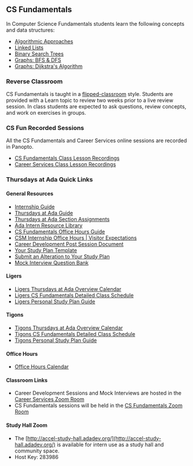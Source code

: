 ## CS Fundamentals

In Computer Science Fundamentals students learn the following concepts and data structures:


- [Algorithmic Approaches](../01-algorithms/01-algorithms.md)
- [Linked Lists](../02-linked-lists/01-linked-lists.md)
- [Binary Search Trees](../03-Binary-Search-Trees/01-Binary-Search-Trees.md)
- [Graphs: BFS & DFS](../04-graphs/01-graphs.md)
- [Graphs: Dijkstra's Algorithm](../05-dijkstras/01-graph-representations-review.md)

### Reverse Classroom

CS Fundamentals is taught in a [flipped-classroom](https://omerad.msu.edu/index.php?option=com_content&view=article&id=162:what-why-and-how-to-implement-a-flipped-classroom-model&catid=27:teaching) style. Students are provided with a Learn topic to review two weeks prior to a live review session. In class students are expected to ask questions, review concepts, and work on exercises in groups. 

### CS Fun Recorded Sessions

All the CS Fundamentals and Career Services online sessions are recorded in Panopto.

- [CS Fundamentals Class Lesson Recordings](https://adaacademy.hosted.panopto.com/Panopto/Pages/Sessions/List.aspx?folderID=85008c14-9981-42fe-8950-afc0016af8e9)
- [Career Services Class Lesson Recordings](https://adaacademy.hosted.panopto.com/Panopto/Pages/Sessions/List.aspx?folderID=2887f2f4-b902-4379-8a39-adf101338f83)


### Thursdays at Ada Quick Links

#### General Resources
- [Internship Guide](https://drive.google.com/file/d/1mAkodI0l6nZBFwpX3tRQG1bNEb7C3tS2/view?usp=share_link)
- [Thursdays at Ada Guide](https://drive.google.com/file/d/1GCwVbRDpdeAagMan-XIPRScxgHr4b7tR/view?usp=sharing)
- [Thursdays at Ada Section Assignments](https://drive.google.com/file/d/1VC7A6J3MV3tbBJUdmW_KwngVfNrM9r_z/view?usp=share_link)
- [Ada Intern Resource Library](https://drive.google.com/drive/folders/1PgOMAmsgIkNEumuJvJmGQJ_uH5rIhCh6?usp=sharing)
- [CS Fundamentals Office Hours Guide](https://docs.google.com/document/d/12gi9oNXoXWvpJPANPbKE_KAvCJ9dwVNSkXmht5H0M84/edit?usp=sharing)
- [CSM Internship Office Hours | Visitor Expectations](https://drive.google.com/file/d/1Hvyi-KmveH81CH3EoJNnhJYuzOimn4dQ/view?usp=share_link)
- [Career Development Post Session Document](https://docs.google.com/document/d/1pILXmhfj0Dt8qdvEZbjc1seDbly01c2QeO9oPBWYvM0/edit)
- [Your Study Plan Template](https://docs.google.com/document/d/1uCUKu9sZLUSbxsUVobnf8d2EaudXIQxqFpSRhhYE2jU/edit?usp=sharing)
- [Submit an Alteration to Your Study Plan](https://docs.google.com/forms/d/e/1FAIpQLSeBxKIJUhkQ9li3ZOmsSnqlQ38xnBhLEYO8Bnh2CkJkf8i3Ww/viewform?usp=sf_link)
- [Mock Interview Question Bank](https://docs.google.com/document/d/1SmKIpGL_z_IXhgLiaGAf3kPc_bApgH1LtIGcXVoKUHE/edit#)

#### Ligers
- [Ligers Thursdays at Ada Overview Calendar](https://calendar.google.com/calendar/u/0?cid=Y18wZmVlNmQxZWFhNzM4YWVlNzM5YTRkZjZmNmRjN2YzNzFmNmExMDkxYWFjMzlkODBhM2YzMjkyNDBlN2I4ZDBlQGdyb3VwLmNhbGVuZGFyLmdvb2dsZS5jb20)
- [Ligers CS Fundamentals Detailed Class Schedule](https://docs.google.com/document/d/14UwD9Er-pqmEgcEh1efBihnR-dgeSWhPE0K0N8KU1Wo/edit?usp=share_link)
- [Ligers Personal Study Plan Guide](https://docs.google.com/document/d/19RsoW-SDkUapg0CQuTbCLKaUHuPGDFs6jh85QsjSTJs/edit?usp=sharing)

#### Tigons
- [Tigons Thursdays at Ada Overview Calendar](https://calendar.google.com/calendar/u/0?cid=Y19jYmZjN2VkMGRkMjkxY2M3MGNjMGM1NzljYzkxNzY4MzZhMTQ0MWJlYTk1MWRlMTc4ODc3NGE5ZDA0OTI0MTBmQGdyb3VwLmNhbGVuZGFyLmdvb2dsZS5jb20)
- [ Tigons CS Fundamentals Detailed Class Schedule](https://docs.google.com/document/d/1qQ9FzZ-w0Tep3KENv3knBzXXKmIhCX2il8362ixGWvk/edit?usp=share_link)
- [Tigons Personal Study Plan Guide](https://docs.google.com/document/d/1pwa85WrRYpqs6rVNPSqOB6QZo-BH4tQcItQ_k99gSkc/edit?usp=sharing)


#### Office Hours
- [Office Hours Calendar](https://calendar.google.com/calendar/u/0?cid=Y183NGY4Zjk4NDM1MWQ1NzEyZDIxOWVlMGFkOTBmN2EyMjBkYjcxN2RlOTkzODZlZGZlNTZkNDgwNWYxODUxYmVjQGdyb3VwLmNhbGVuZGFyLmdvb2dsZS5jb20)

#### Classroom Links
- Career Development Sessions and Mock Interviews are hosted in the [Career Services Zoom Room](http://careerservices.adadev.org)
- CS Fundamentals sessions will be held in the [CS Fundamentals Zoom Room](http://cs-fun.adadev.org)


#### Study Hall Zoom
- The [http://accel-study-hall.adadev.org/](http://accel-study-hall.adadev.org/) is available for intern use as a study hall and community space. 
- Host Key: 283986
